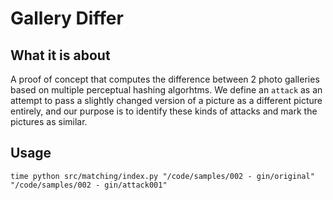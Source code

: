 # Gallery Differ

## What it is about

A proof of concept that computes the difference between 2 photo galleries based on multiple perceptual hashing algorhtms. We define an `attack` as an attempt to pass a slightly changed version of a picture as a different picture entirely, and our purpose is to identify these kinds of attacks and mark the pictures as similar.

## Usage

`time python src/matching/index.py "/code/samples/002 - gin/original" "/code/samples/002 - gin/attack001"`
